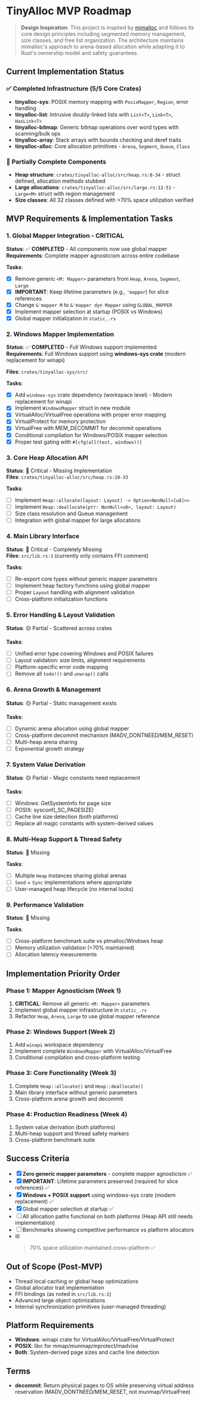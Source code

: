 # TinyAlloc MVP Roadmap

> **Design Inspiration**: This project is inspired by [mimalloc](https://github.com/microsoft/mimalloc) and follows its core design principles including segmented memory management, size classes, and free list organization. The architecture maintains mimalloc's approach to arena-based allocation while adapting it to Rust's ownership model and safety guarantees.

## Current Implementation Status

### ✅ Completed Infrastructure (5/5 Core Crates)
- **tinyalloc-sys**: POSIX memory mapping with `PosixMapper`, `Region`, error handling
- **tinyalloc-list**: Intrusive doubly-linked lists with `List<T>`, `Link<T>`, `HasLink<T>`  
- **tinyalloc-bitmap**: Generic bitmap operations over word types with scanning/bulk ops
- **tinyalloc-array**: Stack arrays with bounds checking and deref traits
- **tinyalloc-alloc**: Core allocation primitives - `Arena`, `Segment`, `Queue`, `Class`

### 🔄 Partially Complete Components
- **Heap structure**: `crates/tinyalloc-alloc/src/heap.rs:8-34` - struct defined, allocation methods stubbed
- **Large allocations**: `crates/tinyalloc-alloc/src/large.rs:12-51` - `Large<M>` struct with region management
- **Size classes**: All 32 classes defined with >70% space utilization verified

## MVP Requirements & Implementation Tasks

### 1. **Global Mapper Integration - CRITICAL**
**Status**: ✅ **COMPLETED** - All components now use global mapper  
**Requirements**: Complete mapper agnosticism across entire codebase

**Tasks**:
- [x] Remove generic `<M: Mapper>` parameters from `Heap`, `Arena`, `Segment`, `Large`
- [x] **IMPORTANT**: Keep lifetime parameters (e.g., `'mapper`) for slice references
- [x] Change `&'mapper M` to `&'mapper dyn Mapper` using `GLOBAL_MAPPER`
- [x] Implement mapper selection at startup (POSIX vs Windows)
- [x] Global mapper initialization in `static_.rs`

### 2. **Windows Mapper Implementation**
**Status**: ✅ **COMPLETED** - Full Windows support implemented
**Requirements**: Full Windows support using **windows-sys crate** (modern replacement for winapi)

**Files**: `crates/tinyalloc-sys/src/`

**Tasks**:
- [x] Add `windows-sys` crate dependency (workspace level) - Modern replacement for winapi
- [x] Implement `WindowsMapper` struct in new module
- [x] VirtualAlloc/VirtualFree operations with proper error mapping
- [x] VirtualProtect for memory protection
- [x] VirtualFree with MEM_DECOMMIT for decommit operations
- [x] Conditional compilation for Windows/POSIX mapper selection
- [x] Proper test gating with `#[cfg(all(test, windows))]`

### 3. **Core Heap Allocation API** 
**Status**: 🔴 Critical - Missing Implementation  
**Files**: `crates/tinyalloc-alloc/src/heap.rs:28-33`

**Tasks**:
- [ ] Implement `Heap::allocate(layout: Layout) -> Option<NonNull<[u8]>>`
- [ ] Implement `Heap::deallocate(ptr: NonNull<u8>, layout: Layout)`
- [ ] Size class resolution and Queue management
- [ ] Integration with global mapper for large allocations

### 4. **Main Library Interface**
**Status**: 🔴 Critical - Completely Missing  
**Files**: `src/lib.rs:1` (currently only contains FFI comment)

**Tasks**:
- [ ] Re-export core types without generic mapper parameters
- [ ] Implement heap factory functions using global mapper
- [ ] Proper `Layout` handling with alignment validation
- [ ] Cross-platform initialization functions

### 5. **Error Handling & Layout Validation**
**Status**: 🟡 Partial - Scattered across crates

**Tasks**:
- [ ] Unified error type covering Windows and POSIX failures
- [ ] Layout validation: size limits, alignment requirements  
- [ ] Platform-specific error code mapping
- [ ] Remove all `todo!()` and `unwrap()` calls

### 6. **Arena Growth & Management**
**Status**: 🟡 Partial - Static management exists

**Tasks**:
- [ ] Dynamic arena allocation using global mapper
- [ ] Cross-platform decommit mechanism (MADV_DONTNEED/MEM_RESET)
- [ ] Multi-heap arena sharing
- [ ] Exponential growth strategy

### 7. **System Value Derivation**
**Status**: 🟡 Partial - Magic constants need replacement

**Tasks**:
- [ ] Windows: GetSystemInfo for page size
- [ ] POSIX: sysconf(_SC_PAGESIZE) 
- [ ] Cache line size detection (both platforms)
- [ ] Replace all magic constants with system-derived values

### 8. **Multi-Heap Support & Thread Safety**
**Status**: 🔴 Missing

**Tasks**:
- [ ] Multiple `Heap` instances sharing global arenas
- [ ] `Send` + `Sync` implementations where appropriate
- [ ] User-managed heap lifecycle (no internal locks)

### 9. **Performance Validation**
**Status**: 🔴 Missing

**Tasks**:
- [ ] Cross-platform benchmark suite vs ptmalloc/Windows heap
- [ ] Memory utilization validation (>70% maintained)
- [ ] Allocation latency measurements

## Implementation Priority Order

### Phase 1: Mapper Agnosticism (Week 1)
1. **CRITICAL**: Remove all generic `<M: Mapper>` parameters 
2. Implement global mapper infrastructure in `static_.rs`
3. Refactor `Heap`, `Arena`, `Large` to use global mapper reference

### Phase 2: Windows Support (Week 2)  
1. Add `winapi` workspace dependency
2. Implement complete `WindowsMapper` with VirtualAlloc/VirtualFree
3. Conditional compilation and cross-platform testing

### Phase 3: Core Functionality (Week 3)
1. Complete `Heap::allocate()` and `Heap::deallocate()` 
2. Main library interface without generic parameters
3. Cross-platform arena growth and decommit

### Phase 4: Production Readiness (Week 4)
1. System value derivation (both platforms)
2. Multi-heap support and thread safety markers
3. Cross-platform benchmark suite

## Success Criteria
- [x] **Zero generic mapper parameters** - complete mapper agnosticism ✅
- [x] **IMPORTANT**: Lifetime parameters preserved (required for slice references) ✅
- [x] **Windows + POSIX support** using windows-sys crate (modern replacement) ✅
- [x] Global mapper selection at startup ✅
- [ ] All allocation paths functional on both platforms (Heap API still needs implementation)
- [ ] Benchmarks showing competitive performance vs platform allocators
- [x] >70% space utilization maintained cross-platform ✅

## Out of Scope (Post-MVP)
- Thread local caching or global heap optimizations
- Global allocator trait implementation  
- FFI bindings (as noted in `src/lib.rs:1`)
- Advanced large object optimizations
- Internal synchronization primitives (user-managed threading)

## Platform Requirements
- **Windows**: winapi crate for VirtualAlloc/VirtualFree/VirtualProtect
- **POSIX**: libc for mmap/munmap/mprotect/madvise
- **Both**: System-derived page sizes and cache line detection

## Terms
- **decommit**: Return physical pages to OS while preserving virtual address reservation (MADV_DONTNEED/MEM_RESET, not munmap/VirtualFree)